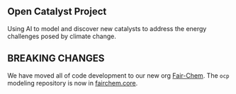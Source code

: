 ## Open Catalyst Project
Using AI to model and discover new catalysts to address the energy challenges posed by climate change.

## BREAKING CHANGES
We have moved all of code development to our new org [Fair-Chem](https://github.com/FAIR-Chem).
The `ocp` modeling repository is now in [fairchem.core](https://github.com/FAIR-Chem/fairchem/tree/main/src/fairchem/core).

